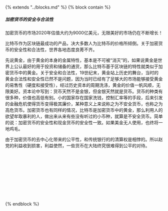 {%  extends "../blocks.md"  %}
{%  block contain  %}

##### 加密货币的安全与合法性

​        加密货币的市场2020年估值大约为9000亿美元，无限美好的市场仍在不断增长！

​        比特币作为区块链最成功的产品，决大多数人为比特币的价格所倾倒。关于加密货币的安全性和合法性，世界各地态度良莠不齐。

​       先说黄金，由于黄金的本身的金属特性，基本是不可被“消灭”的，如果说黄金是世界上公认最好的用于投资和储备的通货，那么比特币基于区块链的特性就类似于加密货币中的黄金。关于安全和合法性，19世纪末，黄金站上历史的舞台，当时的黄金合法性和安全性已然不是问题，因为当时已经有了足够大的市场能够接受黄金的易售性（硬度和接受性），经过历史资本的周期洗涤，黄金的价值一帆风顺，无限美好。资本论中写到：货币天然不是金银，但金银天然就是货币。货币的种类有很多种，价值也高低有别。小的国家存在国家洗钱，控制汇率等的手段，后来引发的金融危机使得货币变得极其廉价，某种意义上来说称之为不安全货币，也称之为高危货币。加密货币也有同样的情况，比特币是加密货币中的黄金，那么利用人的欲望牟取暴利的人，做出来从来有些没有听过的小币种，就算是不安全货币。简单的说：加密货币的安全性和现金货币的安全性一致。如果美金无人使用，也终将一地鸡毛。

​       由于加密货币的去中心化带来的公平性，和传统银行的的清算权是相悖的。所以赵党的利益收到损害，利益使然，一些货币在大陆终究很难得到公平的对待。

​         

​    

​     

​       

​     

{% endblock  %}